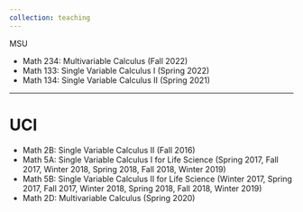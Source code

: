 ```yaml
---
collection: teaching
---
```

MSU
- Math 234: Multivariable Calculus (Fall 2022)
- Math 133: Single Variable Calculus I (Spring 2022)
- Math 134: Single Variable Calculus II (Spring 2021)

---
UCI
======
- Math 2B: Single Variable Calculus II (Fall 2016)
- Math 5A: Single Variable Calculus I for Life Science (Spring 2017, Fall 2017, Winter 2018, Spring 2018, Fall 2018, Winter 2019)
- Math 5B: Single Variable Calculus II for Life Science (Winter 2017, Spring 2017, Fall 2017, Winter 2018, Spring 2018, Fall 2018, Winter 2019)
- Math 2D: Multivariable Calculus (Spring 2020)
